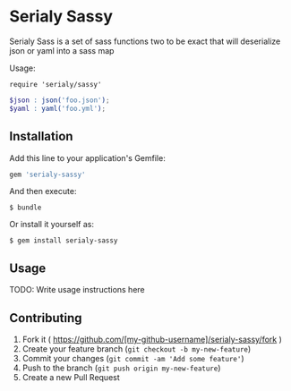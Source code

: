 # Serialy Sassy
Serialy Sass is a set of sass functions two to be exact that will deserialize json or yaml into a sass map

Usage:

`require 'serialy/sassy'`

```scss
$json : json('foo.json');
$yaml : yaml('foo.yml');
```

## Installation

Add this line to your application's Gemfile:

```ruby
gem 'serialy-sassy'
```

And then execute:

    $ bundle

Or install it yourself as:

    $ gem install serialy-sassy

## Usage

TODO: Write usage instructions here

## Contributing

1. Fork it ( https://github.com/[my-github-username]/serialy-sassy/fork )
2. Create your feature branch (`git checkout -b my-new-feature`)
3. Commit your changes (`git commit -am 'Add some feature'`)
4. Push to the branch (`git push origin my-new-feature`)
5. Create a new Pull Request
